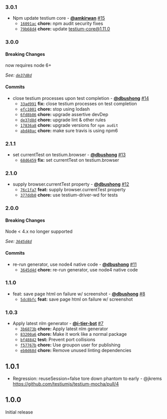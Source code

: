 ### 3.0.1

* Npm update testium core - **[@amkirwan](https://github.com/amkirwan)** [#15](https://github.com/testiumjs/testium-mocha/pull/15)
  - [`16091ac`](https://github.com/testiumjs/testium-mocha/commit/16091ac05248642440c813cf8182257502692a13) **chore:** npm audit security fixes
  - [`79b68d4`](https://github.com/testiumjs/testium-mocha/commit/79b68d4404da4b0573f33f9f7f41ee2fbe27b814) **chore:** update testium-core@1.11.0


### 3.0.0

#### Breaking Changes

now requires node 6+

*See: [`de37d8d`](https://github.com/testiumjs/testium-mocha/commit/de37d8d841fc02440e39cf8d0c83960a79d7e268)*

#### Commits

* close testium processes upon test completion - **[@dbushong](https://github.com/dbushong)** [#14](https://github.com/testiumjs/testium-mocha/pull/14)
  - [`33ad991`](https://github.com/testiumjs/testium-mocha/commit/33ad99180a05ed18ed7f18889d0e76724de28bfe) **fix:** close testium processes on test completion
  - [`efc1001`](https://github.com/testiumjs/testium-mocha/commit/efc10014ace3e0b4d87971d6a3dfceabf9d599ff) **chore:** stop using lodash
  - [`6fd8b86`](https://github.com/testiumjs/testium-mocha/commit/6fd8b861ceedf6742d6b878fd7d68e8863cbe88b) **chore:** upgrade assertive devDep
  - [`de37d8d`](https://github.com/testiumjs/testium-mocha/commit/de37d8d841fc02440e39cf8d0c83960a79d7e268) **chore:** upgrade lint & other rules
  - [`17836a8`](https://github.com/testiumjs/testium-mocha/commit/17836a82ec720e470b94cac8dc21c1923bbf011d) **chore:** upgrade versions for `npm audit`
  - [`abd40ac`](https://github.com/testiumjs/testium-mocha/commit/abd40ac4de72f0f1021ad0ce507696e18b47f6d1) **chore:** make sure travis is using npm6


### 2.1.1

* set currentTest on testium.browser - **[@dbushong](https://github.com/dbushong)** [#13](https://github.com/testiumjs/testium-mocha/pull/13)
  - [`68d6459`](https://github.com/testiumjs/testium-mocha/commit/68d64597df52d15416cfec969239eed229319ae6) **fix:** set currentTest on testium.browser


### 2.1.0

* supply browser.currentTest property - **[@dbushong](https://github.com/dbushong)** [#12](https://github.com/testiumjs/testium-mocha/pull/12)
  - [`76c1fa7`](https://github.com/testiumjs/testium-mocha/commit/76c1fa75d3b34b9fb8fa80eed7fb894505c0013e) **feat:** supply browser.currentTest property
  - [`377ddb0`](https://github.com/testiumjs/testium-mocha/commit/377ddb093848bb19daaf542e998daf2dc4372b10) **chore:** use testium-driver-wd for tests


### 2.0.0

#### Breaking Changes

Node < 4.x no longer supported

*See: [`3645d4d`](https://github.com/testiumjs/testium-mocha/commit/3645d4dbcec21408629bde3af49220b617f86c7d)*

#### Commits

* re-run generator, use node4 native code - **[@dbushong](https://github.com/dbushong)** [#11](https://github.com/testiumjs/testium-mocha/pull/11)
  - [`3645d4d`](https://github.com/testiumjs/testium-mocha/commit/3645d4dbcec21408629bde3af49220b617f86c7d) **chore:** re-run generator, use node4 native code


### 1.1.0

* feat: save page html on failure w/ screenshot - **[@dbushong](https://github.com/dbushong)** [#8](https://github.com/testiumjs/testium-mocha/pull/8)
  - [`5dc8bfc`](https://github.com/testiumjs/testium-mocha/commit/5dc8bfc8ca2ed578b649216cceb9277b6d32ed0a) **feat:** save page html on failure w/ screenshot


### 1.0.3

* Apply latest nlm generator - **[@i-tier-bot](https://github.com/i-tier-bot)** [#7](https://github.com/testiumjs/testium-mocha/pull/7)
  - [`3b6873b`](https://github.com/testiumjs/testium-mocha/commit/3b6873bab0051afce37ae7ef0ba92111c642f516) **chore:** Apply latest nlm generator
  - [`83200a6`](https://github.com/testiumjs/testium-mocha/commit/83200a6ff003b9e83cf6dc00fadd815e355a10e2) **chore:** Make it work like a normal package
  - [`bf48842`](https://github.com/testiumjs/testium-mocha/commit/bf48842da3e6eca918d5e40f636bfecd3a94aa63) **test:** Prevent port collisions
  - [`f57767b`](https://github.com/testiumjs/testium-mocha/commit/f57767baba7f8e6a126757a6836f478f7632afac) **chore:** Use groupon user for publishing
  - [`eb0d68d`](https://github.com/testiumjs/testium-mocha/commit/eb0d68d495eeab3804ba3489272038f8b7a06acd) **chore:** Remove unused linting dependencies


1.0.1
-----
* Regression: reuseSession=false tore down phantom to early - @jkrems
  https://github.com/testiumjs/testium-mocha/pull/4

1.0.0
-----
Initial release
